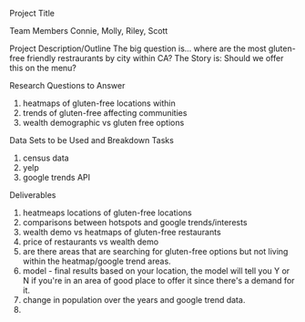 Project Title 

Team Members
Connie, Molly, Riley, Scott

Project Description/Outline
The big question is... where are the most gluten-free friendly restraurants by city within CA? 
The Story is: Should we offer this on the menu?

Research Questions to Answer
1. heatmaps of gluten-free locations within
2. trends of gluten-free affecting communities
3. wealth demographic vs gluten free options

Data Sets to be Used and Breakdown Tasks
1. census data
2. yelp
3. google trends API


Deliverables
1. heatmeaps locations of gluten-free locations
2. comparisons between hotspots and google trends/interests
3. wealth demo vs heatmaps of gluten-free restaurants
4. price of restaurants vs wealth demo 
5. are there areas that are searching for gluten-free options but not living within the heatmap/google trend areas.
6. model - final results based on your location, the model will tell you Y or N if you're in an area of good place to offer it since    there's a demand for it.
7. change in population over the years and google trend data.
8. 



